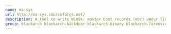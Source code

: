 ```yaml
---
name: ms-sys
url: http://ms-sys.sourceforge.net/
description: A tool to write Win9x- master boot records (mbr) under linux - RTM!
group: blackarch blackarch-backdoor blackarch-binary blackarch-forensic
---
```

